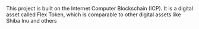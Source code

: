 This project is built on the Internet Computer Blockschain (ICP). It is a digital asset called Flex Token, which is comparable to other digital assets like Shiba Inu and others
